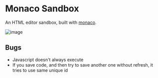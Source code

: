 # Monaco Sandbox

An HTML editor sandbox, built with [monaco](https://microsoft.github.io/monaco-editor/).

![image](https://i.imgur.com/yO9xCAI.png)

## Bugs

- Javascript doesn't always execute
- If you save code, and then try to save another one without refresh, it tries to use same unique id
